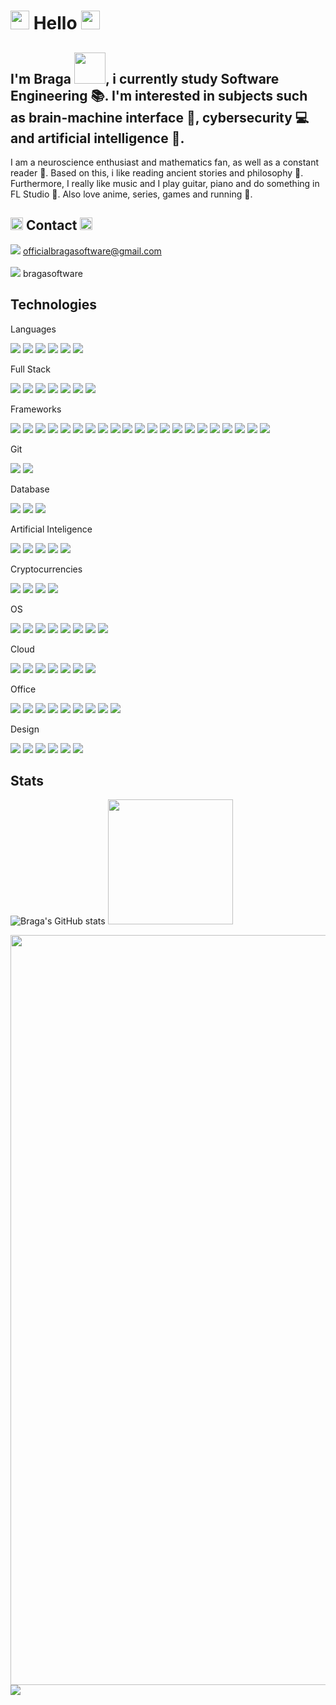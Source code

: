 # <img height=30px width=30px src="https://user-images.githubusercontent.com/74038190/214644152-52f47eb3-5e31-4f47-8758-05c9468d5596.gif"/> Hello <img height=30px width=30px src="https://user-images.githubusercontent.com/74038190/214644152-52f47eb3-5e31-4f47-8758-05c9468d5596.gif"/>

## I'm Braga <img height=50px width=50px src="https://user-images.githubusercontent.com/74038190/229223156-0cbdaba9-3128-4d8e-8719-b6b4cf741b67.gif"/>, i currently study Software Engineering 📚. I'm interested in subjects such as brain-machine interface 🧠, cybersecurity 💻 and artificial intelligence 🤖.

I am a neuroscience enthusiast and mathematics fan, as well as a constant reader 📗. Based on this, i like reading ancient stories and philosophy 📜. Furthermore, I really like music and I play guitar, piano and do something in FL Studio 🎸. Also love anime, series, games and running 👟.

## <img height=20px width=20px src="https://user-images.githubusercontent.com/74038190/212284087-bbe7e430-757e-4901-90bf-4cd2ce3e1852.gif"/> Contact <img height=20px width=20px src="https://user-images.githubusercontent.com/74038190/212284087-bbe7e430-757e-4901-90bf-4cd2ce3e1852.gif"/>

<img src="https://img.shields.io/badge/Gmail-D14836?style=for-the-badge&logo=gmail&logoColor=white"/> officialbragasoftware@gmail.com <br> <br>
<img src="https://img.shields.io/badge/Discord-5865F2?style=for-the-badge&logo=discord&logoColor=white"/> bragasoftware

## Technologies 

Languages

<img src="https://img.shields.io/badge/C-00599C?style=for-the-badge&logo=c&logoColor=white"/> <img src="https://img.shields.io/badge/C%2B%2B-00599C?style=for-the-badge&logo=c%2B%2B&logoColor=white" /> <img src="https://img.shields.io/badge/C%23-239120?style=for-the-badge&logo=csharp&logoColor=white"/> <img src="https://img.shields.io/badge/Lua-2C2D72?style=for-the-badge&logo=lua&logoColor=white"/> <img src="https://img.shields.io/badge/Rust-black?style=for-the-badge&logo=rust&logoColor=#E57324"/> <img src="https://img.shields.io/badge/Python-FFD43B?style=for-the-badge&logo=python&logoColor=blue"/> 

Full Stack

<img src="https://img.shields.io/badge/HTML5-E34F26?style=for-the-badge&logo=html5&logoColor=white"/> <img src="https://img.shields.io/badge/CSS3-1572B6?style=for-the-badge&logo=css3&logoColor=white"/> <img src="https://img.shields.io/badge/Bootstrap-563D7C?style=for-the-badge&logo=bootstrap&logoColor=white"/> <img src="https://img.shields.io/badge/JavaScript-323330?style=for-the-badge&logo=javascript&logoColor=F7DF1E"/> <img src="https://img.shields.io/badge/json-5E5C5C?style=for-the-badge&logo=json&logoColor=white"/> <img src="https://img.shields.io/badge/TypeScript-007ACC?style=for-the-badge&logo=typescript&logoColor=whit"/> <img src="https://img.shields.io/badge/PHP-777BB4?style=for-the-badge&logo=php&logoColor=white"/>

Frameworks

<img src="https://img.shields.io/badge/Node%20js-339933?style=for-the-badge&logo=nodedotjs&logoColor=white"/> <img src="https://img.shields.io/badge/next%20js-000000?style=for-the-badge&logo=nextdotjs&logoColor=white"/> <img src="https://img.shields.io/badge/npm-CB3837?style=for-the-badge&logo=npm&logoColor=white"/> <img src="https://img.shields.io/badge/PowerBI-F2C811?style=for-the-badge&logo=Power%20BI&logoColor=white"/> <img src="https://img.shields.io/badge/Postman-FF6C37?style=for-the-badge&logo=Postman&logoColor=white"/> <img src="https://img.shields.io/badge/React-20232A?style=for-the-badge&logo=react&logoColor=61DAFB"/> <img src="https://img.shields.io/badge/React_Query-FF4154?style=for-the-badge&logo=ReactQuery&logoColor=white"/> <img src="https://img.shields.io/badge/React_Native-20232A?style=for-the-badge&logo=react&logoColor=61DAFB"/> <img src="https://img.shields.io/badge/Angular-DD0031?style=for-the-badge&logo=angular&logoColor=white"/> <img src="https://img.shields.io/badge/Arduino-00979D?style=for-the-badge&logo=Arduino&logoColor=white"/> <img src="https://img.shields.io/badge/Chart%20js-FF6384?style=for-the-badge&logo=chartdotjs&logoColor=white"/> <img src="https://img.shields.io/badge/conda-342B029.svg?&style=for-the-badge&logo=anaconda&logoColor=white"/> <img src="https://img.shields.io/badge/Django-092E20?style=for-the-badge&logo=django&logoColor=green"/> <img src="https://img.shields.io/badge/jQuery-0769AD?style=for-the-badge&logo=jquery&logoColor=white"/> <img src="https://img.shields.io/badge/Julia-9558B2?style=for-the-badge&logo=julia&logoColor=white"/> <img src="https://img.shields.io/badge/Jupyter-F37626.svg?&style=for-the-badge&logo=Jupyter&logoColor=white"/> <img src="https://img.shields.io/badge/Markdown-000000?style=for-the-badge&logo=markdown&logoColor=white"/> <img src="https://img.shields.io/badge/OpenGL-FFFFFF?style=for-the-badge&logo=opengl"/> <img src="https://img.shields.io/badge/Spring_Boot-F2F4F9?style=for-the-badge&logo=spring-boot"/> <img src="https://img.shields.io/badge/Unity-100000?style=for-the-badge&logo=unity&logoColor=white"/> <img src="https://img.shields.io/badge/-Unreal%20Engine-313131?style=for-the-badge&logo=unreal-engine&logoColor=white"/> 

Git 

<img src="https://img.shields.io/badge/GIT-E44C30?style=for-the-badge&logo=git&logoColor=white"/> <img src="https://img.shields.io/badge/GitHub-100000?style=for-the-badge&logo=github&logoColor=white"/>

Database

<img src="https://img.shields.io/badge/MySQL-005C84?style=for-the-badge&logo=mysql&logoColor=white"/> <img src="https://img.shields.io/badge/Sqlite-003B57?style=for-the-badge&logo=sqlite&logoColor=white"/> <img src="https://img.shields.io/badge/Microsoft%20SQL%20Server-CC2927?style=for-the-badge&logo=microsoft%20sql%20server&logoColor=white"/> 

Artificial Inteligence

<img src="https://img.shields.io/badge/TensorFlow-FF6F00?style=for-the-badge&logo=tensorflow&logoColor=white"/> <img src="https://img.shields.io/badge/github%20copilot-000000?style=for-the-badge&logo=githubcopilot&logoColor=white"/> <img src="https://img.shields.io/badge/ChatGPT-74aa9c?style=for-the-badge&logo=openai&logoColor=white"/> <img src="https://img.shields.io/badge/Gemini-8E75B2?style=for-the-badge&logo=googlebard&logoColor=fff"/> <img src="https://img.shields.io/badge/PyTorch-EE4C2C?style=for-the-badge&logo=pytorch&logoColor=white"/>

Cryptocurrencies

<img src="https://img.shields.io/badge/Bitcoin-000000?style=for-the-badge&logo=bitcoin&logoColor=white"/> <img src="https://img.shields.io/badge/Ethereum-3C3C3D?style=for-the-badge&logo=Ethereum&logoColor=white"/> <img src="https://img.shields.io/badge/Blockchain.com-121D33?logo=blockchaindotcom&logoColor=fff&style=for-the-badge"/> <img src="https://img.shields.io/badge/Coinbase-0052FF?style=for-the-badge&logo=Coinbase&logoColor=white"/>

OS

<img src="https://img.shields.io/badge/Linux-FCC624?style=for-the-badge&logo=linux&logoColor=black"/> <img src="https://img.shields.io/badge/Arch_Linux-1793D1?style=for-the-badge&logo=arch-linux&logoColor=white"/> <img src="https://img.shields.io/badge/Debian-A81D33?style=for-the-badge&logo=debian&logoColor=white"/> <img src="https://img.shields.io/badge/Kali_Linux-557C94?style=for-the-badge&logo=kali-linux&logoColor=white"/> <img src="https://img.shields.io/badge/Ubuntu-E95420?style=for-the-badge&logo=ubuntu&logoColor=white"/> <img src="https://img.shields.io/badge/Windows-0078D6?style=for-the-badge&logo=windows&logoColor=white"/> <img src="https://img.shields.io/badge/mac%20os-000000?style=for-the-badge&logo=apple&logoColor=white"/> <img src="https://img.shields.io/badge/iOS-000000?style=for-the-badge&logo=ios&logoColor=white"/> 

Cloud 

<img src="https://img.shields.io/badge/Amazon_AWS-FF9900?style=for-the-badge&logo=amazonaws&logoColor=white"/> <img src="https://img.shields.io/badge/Azure_DevOps-0078D7?style=for-the-badge&logo=azure-devops&logoColor=white"/> <img src="https://img.shields.io/badge/Azure_Functions-0062AD?style=for-the-badge&logo=azure-functions&logoColor=white"/> <img src="https://img.shields.io/badge/GitHub_Actions-2088FF?style=for-the-badge&logo=github-actions&logoColor=white"/> <img src="https://img.shields.io/badge/Google_Cloud-4285F4?style=for-the-badge&logo=google-cloud&logoColor=white"/> <img src="https://img.shields.io/badge/iCloud-3693F3?style=for-the-badge&logo=iCloud&logoColor=white"/> <img src="https://img.shields.io/badge/Vercel-000000?style=for-the-badge&logo=vercel&logoColor=white"/> 

Office

<img src="https://img.shields.io/badge/Microsoft_Word-2B579A?style=for-the-badge&logo=microsoft-word&logoColor=white"/> <img src="https://img.shields.io/badge/Microsoft_Excel-217346?style=for-the-badge&logo=microsoft-excel&logoColor=white"/> <img src="https://img.shields.io/badge/Microsoft_PowerPoint-B7472A?style=for-the-badge&logo=microsoft-powerpoint&logoColor=white"/> <img src="https://img.shields.io/badge/Microsoft_SharePoint-0078D4?style=for-the-badge&logo=microsoft-sharepoint&logoColor=white"/> <img src="https://img.shields.io/badge/Microsoft_SQL_Server-CC2927?style=for-the-badge&logo=microsoft-sql-server&logoColor=white"/> <img src="https://img.shields.io/badge/Google%20Sheets-34A853?style=for-the-badge&logo=google-sheets&logoColor=white"/>  <img src="https://img.shields.io/badge/Trello-0052CC?style=for-the-badge&logo=trello&logoColor=white"/> <img src="https://img.shields.io/badge/Notion-000000?style=for-the-badge&logo=notion&logoColor=white"/> <img src="https://img.shields.io/badge/Todoist-E44332?style=for-the-badge&logo=todoist&logoColor=white"/>

Design

<img src="https://img.shields.io/badge/Figma-F24E1E?style=for-the-badge&logo=figma&logoColor=white"/> <img src="https://img.shields.io/badge/Krita-203759?style=for-the-badge&logo=krita&logoColor=EEF37B"/> <img src="https://img.shields.io/badge/Adobe%20Photoshop-31A8FF?style=for-the-badge&logo=Adobe%20Photoshop&logoColor=black"/> <img src="https://img.shields.io/badge/Adobe%20XD-470137?style=for-the-badge&logo=Adobe%20XD&logoColor=#FF61F6"/> <img src="https://img.shields.io/badge/Adobe%20after%20affects-CF96FD?style=for-the-badge&logo=Adobe%20after%20effects&logoColor=393665"/> <img src="https://img.shields.io/badge/Canva-%2300C4CC.svg?&style=for-the-badge&logo=Canva&logoColor=white"/> 

## Stats 
          
![Braga's GitHub stats](https://github-readme-stats.vercel.app/api?username=DGBBraga&show_icons=true&theme=radical)   <img height=200px width=200px src="https://user-images.githubusercontent.com/74038190/221352989-518609ab-b4d1-459e-929f-a08cd2bd9b3c.gif"/> 

<img width=1200px src="https://user-images.githubusercontent.com/74038190/212284158-e840e285-664b-44d7-b79b-e264b5e54825.gif"/>

<img src="https://user-images.githubusercontent.com/74038190/221352995-5ac18bdf-1a19-4f99-bbb6-77559b220470.gif"/>

